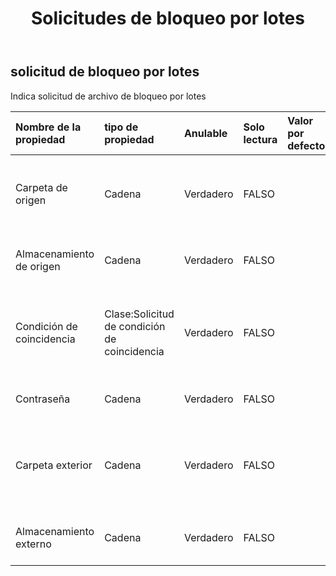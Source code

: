 ﻿---
title: Solicitudes de bloqueo por lotes
second_title: Aspose.Cells Cloud Documen
type: docs
url: /es/specification/model/batchlockrequest/
description: "Aspose.Cells Especificación del modelo de nube: BatchLockRequest. Maneje sin esfuerzo Excel y otros documentos de hoja de cálculo con funciones como abrir, generar, editar, dividir, fusionar, comparar y convertir."
kwords: Excel, Office, hoja de cálculo, nube REST API, BatchLockRequest
weight: 50
---
## **solicitud de bloqueo por lotes**

 Indica solicitud de archivo de bloqueo por lotes

| Nombre de la propiedad| tipo de propiedad| Anulable| Solo lectura| Valor por defecto| Descripción|
|:- |:- |:- |:- |:- |:- |
| Carpeta de origen| Cadena| Verdadero| FALSO|| El directorio almacena archivos que necesitan una conversión de formato.|
| Almacenamiento de origen| Cadena| Verdadero| FALSO|| Aspose Nombre del almacenamiento en la nube|
| Condición de coincidencia| Clase:Solicitud de condición de coincidencia| Verdadero| FALSO|| Indica la condición de coincidencia que debe procesarse para el nombre del archivo.|
| Contraseña| Cadena| Verdadero| FALSO|| Bloquear archivo con contraseña|
| Carpeta exterior| Cadena| Verdadero| FALSO|| El directorio que almacena los archivos cuya conversión de formato se realizó correctamente.|
| Almacenamiento externo| Cadena| Verdadero| FALSO|| Aspose Nombre del almacenamiento en la nube|

